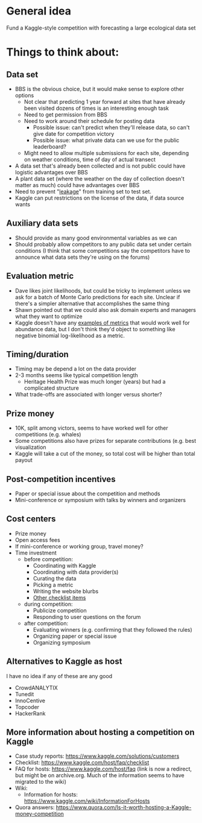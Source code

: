 # General idea

Fund a Kaggle-style competition with forecasting a large ecological data set

# Things to think about:

## Data set

* BBS is the obvious choice, but it would make sense to explore other options
  * Not clear that predicting 1 year forward at sites that have already been visited dozens of times is an interesting enough task
  * Need to get permission from BBS
  * Need to work around their schedule for posting data
    * Possible issue: can't predict when they'll release data, so can't give date for competition victory
    * Possible issue: what private data can we use for the public leaderboard?
  * Might need to allow multiple submissions for each site, depending on weather conditions, time of day of actual transect
* A data set that's already been collected and is not public could have logistic advantages over BBS
* A plant data set (where the weather on the day of collection doesn't matter as much) could have advantages over BBS
* Need to prevent "[leakage](https://www.kaggle.com/wiki/Leakage)" from training set to test set.
* Kaggle can put restrictions on the license of the data, if data source wants

## Auxiliary data sets

* Should provide as many good environmental variables as we can
* Should probably allow competitors to any public data set under certain conditions (I think that some competitions say the  competitors have to announce what data sets they're using on the forums)

## Evaluation metric

* Dave likes joint likelihoods, but could be tricky to implement unless we ask for a batch of Monte Carlo predictions for each site. Unclear if there's a simpler alternative that accomplishes the same thing
* Shawn pointed out that we could also ask domain experts and managers what they want to optimize
* Kaggle doesn't have any [examples of metrics](https://www.kaggle.com/wiki/Metrics) that would work well for abundance data, but I don't think they'd object to something like negative binomial log-likelihood as a metric.

## Timing/duration

* Timing may be depend a lot on the data provider
* 2-3 months seems like typical competition length
  * Heritage Health Prize was much longer (years) but had a complicated structure
* What trade-offs are associated with longer versus shorter?

## Prize money

* 10K, split among victors, seems to have worked well for other competitions (e.g. whales)
* Some competitions also have prizes for separate contributions (e.g. best visualization
* Kaggle will take a cut of the money, so total cost will be higher than total payout

## Post-competition incentives

* Paper or special issue about the competition and methods
* Mini-conference or symposium with talks by winners and organizers

## Cost centers

* Prize money
* Open access fees
* If mini-conference or working group, travel money?
* Time investment
  * before competition:
    * Coordinating with Kaggle 
    * Coordinating with data provider(s)
    * Curating the data
    * Picking a metric
    * Writing the website blurbs
    * [Other checklist items](https://www.kaggle.com/wiki/CompetitionLaunchChecklist)
  * during competition: 
    * Publicize competition
    * Responding to user questions on the forum
  * after competition:
    * Evaluating winners (e.g. confirming that they followed the rules)
    * Organizing paper or special issue
    * Organizing symposium

## Alternatives to Kaggle as host

I have no idea if any of these are any good

* CrowdANALYTIX
* Tunedit
* InnoCentive
* Topcoder
* HackerRank

## More information about hosting a competition on Kaggle

* Case study reports: https://www.kaggle.com/solutions/customers
* Checklist: https://www.kaggle.com/host/faq/checklist
* FAQ for hosts: https://www.kaggle.com/host/faq (link is now a redirect, but might be on archive.org.  Much of the information seems to have migrated to the wiki)
* Wiki:
  * Information for hosts: https://www.kaggle.com/wiki/InformationForHosts
* Quora answers: https://www.quora.com/Is-it-worth-hosting-a-Kaggle-money-competition
